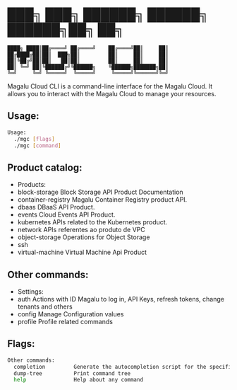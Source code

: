 # ███╗   ███╗ ██████╗  ██████╗     ██████╗██╗     ██╗
	████╗ ████║██╔════╝ ██╔════╝    ██╔════╝██║     ██║
	██╔████╔██║██║  ███╗██║         ██║     ██║     ██║
	██║╚██╔╝██║██║   ██║██║         ██║     ██║     ██║
	██║ ╚═╝ ██║╚██████╔╝╚██████╗    ╚██████╗███████╗██║
	╚═╝     ╚═╝ ╚═════╝  ╚═════╝     ╚═════╝╚══════╝╚═╝
       
Magalu Cloud CLI is a command-line interface for the Magalu Cloud. 
It allows you to interact with the Magalu Cloud to manage your resources.

## Usage:
```bash
Usage:
  ./mgc [flags]
  ./mgc [command]
```

## Product catalog:
- Products:
- block-storage      Block Storage API Product Documentation
- container-registry Magalu Container Registry product API.
- dbaas              DBaaS API Product.
- events             Cloud Events API Product.
- kubernetes         APIs related to the Kubernetes product.
- network            APIs referentes ao produto de VPC
- object-storage     Operations for Object Storage
- ssh
- virtual-machine    Virtual Machine Api Product

## Other commands:
- Settings:
- auth               Actions with ID Magalu to log in, API Keys, refresh tokens, change tenants and others
- config             Manage Configuration values
- profile            Profile related commands

## Flags:
```bash
Other commands:
  completion         Generate the autocompletion script for the specified shell
  dump-tree          Print command tree
  help               Help about any command
```

